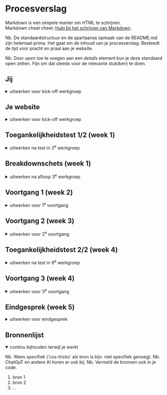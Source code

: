 # Procesverslag
Markdown is een simpele manier om HTML te schrijven.  
Markdown cheat cheet: [Hulp bij het schrijven van Markdown](https://github.com/adam-p/markdown-here/wiki/Markdown-Cheatsheet).

Nb. De standaardstructuur en de spartaanse opmaak van de README.md zijn helemaal prima. Het gaat om de inhoud van je procesverslag. Besteedt de tijd voor pracht en praal aan je website.

Nb. Door *open* toe te voegen aan een *details* element kun je deze standaard open zetten. Fijn om dat steeds voor de relevante stuk(ken) te doen.





## Jij

<details>
  <summary>uitwerken voor kick-off werkgroep</summary>

  ### Auteur:
  Robin Elseman 😎

  #### Je startniveau:
  Rood

  #### Je focus:
  Responsive & surface plane
 
</details>





## Je website

<details>
  <summary>uitwerken voor kick-off werkgroep</summary>

  ### Je opdracht:
  [Stussy's website link](https://eu.stussy.com/)

  #### Screenshot(s) van de eerste pagina (small screen): 
  Homepage<br>
  <img src="readme-images/image-one.png" width="375px" alt="Homepage van stussy.com">

---

  #### Screenshot(s) van de tweede pagina (small screen):
  Productpagina<br>
  <img src="readme-images/image-two.png" width="375px" alt="Productpagina van stussy.com">

</details>



## Toegankelijkheidstest 1/2 (week 1)

<details>
  <summary>uitwerken na test in 2<sup>e</sup> werkgroep</summary>

  ### Bevindingen
  Lijst met je bevindingen die in de test naar voren kwamen:
  <ul>
  <li>De headings hebben een logische volgorde. Dit is dus een positief iets om niet te veranderen in de nieuwe verbeterde versie van deze site.</li>
  <li>Accessibility wordt pas laat verteld, dit kan anders. Wat mij betreft is de site opzichzelf al accessible en hoeven er hier geen settings voor worden aangepast. Sowieso moet hier eerst aandacht aan worden gevestigd zodat de gebruiker hier gelijk gebruik van kan maken als dat nodig is.</li>
  <li>Links hebben een goede beschrijving over de bestemming. Dit is dus een positieve eigenschap van de website waar niet veel aan hoeft worden veranderd.</li>
  <li>Voor screenreaders is het onduidelijk dat er onder shop meerdere subcategoriëen zijn. Hetzeflde geldt voor customer service. Dit is voor mensen die deze optie gebruiken extreem onhandig. Hier moet een duidelijk onderscheid in komen.</li>
  <li>Focus punten op de site kan worden verbeterd. Als er door de website wordt genavigeerd is het vaak lastig tot niet duidelijk waar de focus ligt. Hier is dus ruimte voor verbetering.</li>
  <li>De website werkt op alle oriëntaties. Dit is ook een positieve eigenschap van een goede responsive website.</li>
  <li>Horizontale scrolls worden niet gebruikt. Dit wil ik graag zo houden, omdat dit vaak niet heel accessible is.</li>
  <li>Buttons kunnen misschien iets groter, voor mensen met motorische beperkingen. Dat is iets waar ik aandacht aan ga besteden op de nieuwe verbeterde website.</li>
  <li>Scroll ruimte is voldoende aanwezig.</li>
  <li>Alt teksten zijn niet voldoende. Hier zal ik dus ook veel meer aandacht aan geven. Voor mensen die afhankelijk zijn van deze altteksten is het zeer hinderlijk om dit niet goed te benutten.</li>
            
  </ul>
  <img src="readme-images/cl1.jpg" width="375px" alt="Checklist accessibility page 1">
  <img src="readme-images/cl2.jpg" width="375px" alt="Checklist accessibility page 2">
  <img src="readme-images/cl3.jpg" width="375px" alt="Checklist accessibility page 3">
  <img src="readme-images/cl4.jpg" width="375px" alt="Checklist accessibility page 4">
  <img src="readme-images/cl5.jpg" width="375px" alt="Checklist accessibility page 5">
</details>



## Breakdownschets (week 1)

<details>
  <summary>uitwerken na afloop 3<sup>e</sup> werkgroep</summary>

  ### de hele pagina: 
  <img src="readme-images/bds1.jpg" width="375px" alt="breakdown van de hele pagina">

  ### dynamisch deel (bijv menu): 
  <img src="readme-images/bds2.jpg" width="375px" alt="breakdown van een dynamisch deel">

</details>





## Voortgang 1 (week 2)

<details>
  <summary>uitwerken voor 1<sup>e</sup> voortgang</summary>

  ### Stand van zaken
  Deze week heb ik een paar momentjes gehad waar ik helemaal kriegel werd van de code. Eigenlijk ben ik de hele week bezig geweest met het maken van de navigatie en footer. Tussendoor heb ik ook aan de main van index.html gewerkt als afleiding van de header en footer.

  Ik ben blij dat ik met behulp van de docent tot de responsive afbeelding ben gekomen. Deze schaalt nu automatisch mee met de viewport van de browser.

  De custom properties laat ik voor nu nog even achterwegen en zal ik later toevoegen. Eerst vind ik het belangrijk om de basis van de HTML goed te krijgen. Samen met losse CSS werkt het uiteindelijk al een aardig stuk, maar ik heb wel een aantal keren de structuur van mijn HTML moeten aanpassen.

  ### Meeting met studentassistent
  Positieve feedback:

  De HTML van de website zag er goed en netjes uit, daar was ze tevreden over.
  - Toch moet ik wel focussen op de structuur...
    - Dit is belangrijk voor de screenreader en tab volgorde.
    - Daarnaast ook voor het begrijpen en aanpassen en stijlen van de elementen.

---
  Verbeter feedback:

  In de code was er nog ruimte voor verbetering.
  - De volgende verbeterpunten heeft ze toen benoemd...
    - Vergeet niet om gebruik te maken van de custom properties in CSS. Ik heb er toen bewust voor gekozen om deze later in te voegen omdat mij dit handiger en overzichtelijk leek.
    - Daarnaast kreeg ik ook te horen dat er nog verbetering mogelijk was bij de alt teksten van img's bijvoorbeeld. Ik ben het eens dat deze in het eindproduct moeten komen. Dit heb ik alleen in week 1 nog niet geregeld. Eerst lag mijn focus bij het werkend maken van de website.

---
  Vragen:

  Ik heb tijdens het gesprek met de studentassistent ook verschillende vragen kunnen stellen.
  - Deze vragen gingen over...
    - Het correct indelen van de HTML en de daarbij horende nav, header en main elementen. Ik heb gevraagd waar het het beste is om deze te plaatsen. Samen zijn wij tot de conclusie gekomen dat sommige elementen niet in de nav hoeven omdat deze in dezelfde pagina openen. Hier heb ik het over de shopping cart, search icon en hamburger menu. Deze openen niet in een nieuw tabblad en daarom heb ik deze ook niet in de nav gestopt. De items in het hamburger menu heb ik daarintegen wel in de nav gezet.
</details>





## Voortgang 2 (week 3)

<details>
  <summary>uitwerken voor 2<sup>e</sup> voortgang</summary>

  ### Stand van zaken
  In week 2 heb ik vooral verder gewerkt aan het navigatie gedeelte van de website. Het koste veel tijd om met JavaScript de buttons open te laten "rollen". Ik heb hier met de docent ook nog over gedacht hoe de correcte manier was om dit te doen. Samen kwamen we tot de conclusie dat dit eigenlijk alleen kan met vaste variabelen. Ik heb hier uiteindelijk een andere keuze in gemaakt. De open animatie duurt nu korter dan het sluiten van verschillende tabjes in het hamburger menu. De afweging staat hierin tegenover toekomstige plannen. Er is nu een veel makkelijkere manier om het menu uit te bereiden. Mochten ze besluiten om een extra categorie met bierviltjes of iets dergelijks te maken, is hier nu direct de mogelijkheid toe. Dit had niet gekunt als dit met vaste getallen was geregeld. Dit is dus waarom ik heb gekozen voor deze kant van het verhaal.

  Ik merkte tijdens het programmeren en vooral testen dat het het beste was om als er een tweede menu wordt geopend, de vorige dicht te doen. In het kader van user experience is dit vaak een geprefereerde optie. Het enige was dat, omdat ik toggle states gebruikte voor de classList in JavaScript, dat de peiltjes van de buttons verkeerd konden staan ten opzichte van hun daadwerkelijke status. Daarnaast hield ik nog geen rekening met de aria labels die hierbij komen kijken. 


  ### Meeting met studentassistent
  Positieve feedback:

  De HTML van de website zag er nog steeds goed en netjes uit, daar was ze nog steeds tevreden over.
  - Ondanks dit mooie compliment was ik alsnog vaak bezig met een goede indeling van HTML te vinden waarin alles semantisch correct en logisch was. Naarmate ik doorging met het programmeren kwam ik telkens weer tegen nieuwe problemen aan waardoor het beter was om een andere indeling van HTML te gebruiken. Hierdoor gebeurde het wel eens dat ik delen even helemaal opnieuw moest doen.

---
  Verbeter feedback:

  In de code was er nog ruimte voor verbetering.
  - De volgende verbeterpunten heeft ze toen benoemd...
    - Ik heb in week 2 nog steeds niet gewerkt aan het invullen van de alt teksten van de img's. Hier werd ik nogmaals op geattendeerd.
    - Daarnaast werd ik ik week 2 ook gewezen op het feit dat dit bestand, het README.md nog een beetje achterliep. Ik ben het er mee eens dat ik dat was beter moet bijhouden in de toekomst. Het later invullen van een document als dit kost namelijk veel tijd. Als je het op het moment invult is het makkelijker om het goed te verwerken.

---
  Vragen:

  Ik heb tijdens het gesprek met de studentassistent ook verschillende vragen kunnen stellen.
  - Deze vragen gingen over...
    - Het scrollen tijdens het typen en zoeken van een zoek opdracht bij het zoek venster van de website. Ik kreeg feedback van de studentassistent dat het niet erg was als je kon scrollen. Dit heb ik daarom dus ook niet uitgewerkt. Later sprak ik de docent hierover en die vertelde mij dat het zeker wel beter is om dit scrollen uit te zetten. Ik heb daarom gewerkt aan een passende oplossing die scrollen in de body onmogelijk maakt als het search deel van de header open is.

</details>





## Toegankelijkheidstest 2/2 (week 4)

<details>
  <summary>uitwerken na test in 9<sup>e</sup> werkgroep</summary>

  ### Bevindingen
  <img src="readme-images/f1.jpg" width="375px" alt="Checklist accessibility page 1">
  <img src="readme-images/f2.jpg" width="375px" alt="Checklist accessibility page 2">
  <img src="readme-images/f3.jpg" width="375px" alt="Checklist accessibility page 3">
  <img src="readme-images/f4.jpg" width="375px" alt="Checklist accessibility page 4">
  <img src="readme-images/f5.jpg" width="375px" alt="Checklist accessibility page 5">

Zoals te zien is op de lijst zijn er enkele zaken verbeterd en verslechterd. De zaken die slechter zijn geworden zijn dingen waar ik in deze week nog niet aan toe ben gekomen. Ze staan daarintegen wel op de lijst van dingen die snel moeten worden gemaakt.

Daarnaast heb ik ook een aantal dingen dus verbeterd en daar ben ik erg tevreden en blij mee.
</details>





## Voortgang 3 (week 4)

<details>
  <summary>uitwerken voor 3<sup>e</sup> voortgang</summary>


  ### Stand van zaken
  In week 3 heb ik vooral grote stappen geboekt. Ik heb in deze week eigenlijk de gehele tees.html pagina afgemaakt. In de vorige week heb ik hier al een begin aan gemaakt maar deze was nog niet helemaal af. Het gebruiken van de buttons en list daaronder werkte wel, maar wederom met toggle classes. Ook de product pagina heb ik op deze manier laten werken. Ik ben kort bezig geweest om deze responsive te maken en de grid heb ik ook hier toegepast.
  
  Vervolgens ben ik ook een zeer grote tijd bezig geweest met het hertypen van mijn JavaScript. De volgende bugs/fouten zaten in mijn code:
  - Toggle classLists
  - Totale choas
  - Onnodige classes gebruiken voor styling
  - Niet mogelijk om aria labels te gebruiken met bestaande functies
  - Geen mogelijkheid voor hoog contrast
  - Geen mogelijkheid voor mindere animaties

  Het koste me wel wat tijd maar ik heb de nodige functies hergeschreven met if/else statements zodat er gebruik kan worden gemaakt van de aria labels voor de screenreaders. Het is natuurlijk erg belangrijk om de screenreader te ondersteunen met aria labels.

  De Javascript heb ik ook meer opgeruimd door met comments meer steun te bieden aan de persoon die de code bekijkt. Door het herschrijven van de functie's werd het vanzelf eigenlijk al beter, maar ook voor mezelf werkte het prettig om tijdens het programmeren extra hints te krijgen wat welke functie deed. Tijdens het doen van kleine ingrepen is het een stuk makkelijker om problemen te vinden.

  Ik heb in de CSS veel meer styling gedaan op basis van aria labels zoals aria hidden en aria expanded. Hierdoor wordt de code ook minder vol met onnodige classLists. De docent had al eerder benoemd dat dit voor bonus punten zou zorgen. Eerlijk gezegd had ik er weinig vertrouwen in dat ik hier gebruik van zou maken, maar ik heb er toch gebruik van gemaakt. Niet alles heb ik helaas kunnen doen door tijdsgebrek, maar ik heb toch een groot deel kunnen doen.
  
  Door het herschrijven werd het ook mogelijk om de aria labels te coderen met JavaScript. Dit geeft de screenreader meer informatie over bijvoorbeeld de status van het hamburger menu. Ik ben samen met de docent toch tegen een heel bijzonder probleem aangelopen waarbij de HTML niet werd geupdate in de browers inspector. Toen ik later lang en goed heb gekeken kwam ik erachter waar het aan lag en heb ik het gelijk opgelost.

  Op het laatste moment ben ik ook aan de slag gegaan om media querys te maken om zo mensen die graag minder motion of meer contrast willen te voorzien in hun behoeftes. Het was een stuk makkelijker dan ik dacht en ik ben erg blij dat dit in de opdracht zit verwerkt.


  ### Meeting met studentassistent
  Positieve feedback:

De volgende punten van positieve feedback werden gedeeld met mij...
  - De HTML van de website zag er nog steeds goed en netjes uit, daar was ze nog steeds tevreden over.
  - Er werd mij toch nog verteld dat ik toch echt gebruik van custom properties moest proberen. Op het laatste moment heb ik dit gedaan en ik heb spijt dat ik deze niet eerder heb gebruikt. Dit zijn echt top dingen van CSS die ik in de toekomst gegarandeerd zal gebruiken. Ook eerder in het proces.

---
  Verbeter feedback:

  In de code was er nog ruimte voor verbetering.
  - Pas de CSS styling aan op de aria labels van een HTML element. Dit is iets waar ik dus zeker nog mee aan de slag ben gegaan. Ik ben echt heel content met het feit dat dit werkt. Hierdoor is de code in het Javascript bestand een stuk rustiger en overzichtelijker.

---
  Vragen:

  Ik heb tijdens het gesprek met de studentassistent ook verschillende vragen kunnen stellen.
  - Deze vragen gingen over...
    - Het gebruiken van custom properties in CSS. Dit was eigenlijk een gesprek en hulpvraag aan de docent. Het nesten van de properties is dus een mogelijkheid. Dit heb ik ook toegepast voor de prefers reduced motion bezoekers waarbij de duration van de animatie op 0s wordt gezet. De gehele shorthand van de animatie staat in een custom property, maar de animation duration van deze animatie staat ook in een custom property. Deze property wordt dus aangepast aan de hand van een media query.
</details>





## Eindgesprek (week 5)

<details>
  <summary>uitwerken voor eindgesprek</summary>

  ### Je uitkomst - karakteristiek screenshots:
  <img src="readme-images/pagina1.png" width="375px" alt="uitomst screenshot 1">
  Een van de pagina's waar ik heel tevreden over ben. De pagina miste in het origineel een h1. Deze heb ik onzichtbaar toegevoegd, een daarnaast was er over de grote button met afbeelding totaal niets bekend voor de screenreader. Hier heb ik een figure van gemaakt met een duidelijkere bestemming van de link. Het is mij goed bevallen om een afbeelding mee te laten schalen met verschillende schermgroottes.
  ---

  <img src="readme-images/pagina2.png" width="375px" alt="uitomst screenshot 2">
  De overzichtpagina met alle verschillende shirts viel mee om te maken. Het sorteer systeem (prototype) was het moeilijkste deel. Net gebruiken van grid is in dit geval het aller makkelijkste. Ik ben daarom ook erg blij dat we dat hebben geleerd met dit vak. Deze techniek wil ik ook graag vaker gebruiken in de toekomst.
  
  Op de originele pagina is het verschil van sold out items alleen getoond door een halve oppacity waarde en geen verschil in de letters. Doordat er vaak spullen zijn uitverkocht heb ik in het verleden vaak door het kleine contrast op uitverkochte spullen geklikt. Dit is in mijn ontwerp duidelijker doordat de prijs duidelijk is aangegeven met een zwarte background color en witte kleur en tekst die duidelijk maakt dat iets sold out is.
  ---

  <img src="readme-images/pagina3.png" width="375px" alt="uitomst screenshot 3">
  Scherm 3 gaat over het hamburger menu. Deze komt vanaf boven naar beneden rollen. Daarin zitten nog meer uitklappende menus die dezelfde motion hebben. Ik ben erg blij dat het werkt, maar toch voelt het niet perfect doordat de transition niet even lang is als hij opent en dicht gaat. Het kan alleen niet anders zonder vaste eenheden te gebruiken. Ik heb gekozen om daarom relatieve units te gebruiken zodat het uitbereiden van deze menu's makkelijk mogelijk is. Er waren veel problemen tijdens het maken van dit menu, waarbij de peiltjes verkeerd om eindigden als je een ander menu opende, doordat ze elkaar sloten maar de classes met toggle werkten. Dit heb ik gelijk kunnen oplossen toen ik deze code verbeterde zodat ik aria attributen kon toevoegen.
  ---

  <img src="readme-images/pagina4.png" width="375px" alt="uitomst screenshot 4">
  Ik ben tevreden over hoe het filter systeem er uit ziet. Toch lijkt het mij leuk om in de toekomst een systeem te maken dat daadwerlijk functioneel is. Dit is nu helaas niet het geval, omdat ik geen research heb gedaan naar de benodigde technieken. De uitklap menu's werken voor nu prima, zonder een transition op de input velden. De img's hebben wel een transition. Als ik meer tijd had had ik wel graag ook een vloeiende transition willen zetten zodat het hetzelfde gevoel geeft als het hoofd hamburger menu en de daarin zittende sub menu's. Voor nu voldoet dit gelukkig, wat mij betreft. 
  ---

  <img src="readme-images/pagina5.png" width="375px" alt="uitomst screenshot 5">
Deze pagina heeft een grote verandering door gemaakt waardoor hij op gebied van gebruiksvriendelijkheid en accessibility een stuk verbeterd is. Op de originele website moet er namelijk worden gescrollt om de achterkant van een shirt te bekijken als een soort carrousel. Dit is iets wat niet accessible genoeg is wat mij betreft zonder het toevoegen van extra knoppen voor de besturing. Ik heb dit hele systeem aangepast waarbij er een duidelijke tekstuele weergave is van voor- of achterkant. Hierdoor is er ook geen verwarring mogelijk voor mensen zonder beperkingen. Soms lijken de voor en achter designs op elkaar waardoor het voor iedereen lastig is.
---

  ### Dit ging goed/Heb ik geleerd: 
  Korte omschrijving met plaatjes

  - Korte samenvatting van samengaande punten van het lijstje plus afbeeldingen van de vorige kop:
    - Semantisch correcter maken van de pagina's aan de hand van h1 toevoegen, aria labels en duidelijkere a's en img's met alt teksten.
    - Het gebruiken van het grid, wat verbazingwekkend makkelijk werkte.
    - Het maken van een uitrollend hamburger menu.
    - Het laten werken van alle bijpassende aria labels.
    - Het accessible maken voor mensen met hoog contrast of verminderde animatie instellingen.
    - Styling op basis van attributen; minder classes.
    - Het leren over custom properties.
  <img src="readme-images/verhoogdcontrast.png" width="375px" alt="top">
  *zie afbeelding voor verhoogd contrast*

  ### Dit was lastig/Is niet gelukt:
  Korte omschrijving met plaatjes

  - Het is mij niet gelukt om een werkend filter systeem te maken. Ik heb niet geleerd hoe dit moet.
  - Het is mij niet gelukt om enkele kleine niet werkende functionaliteiten werkend te krijgen.
  - Het was lastig om sommige bugs te vinden...
  - Tot mijn grote verdriet heb ik geen tijd gehad om een dark mode te maken :-(
  - Eigenlijk zou ik graag wat onderdelen die nu niet op de gewenste plek in de HTML staan willen veranderen. Helaas heb ik door te weinig tijd geen tijd om dit meer te doen.
  <img src="readme-images/sc8.png" width="375px" alt="bummer">
</details>





## Bronnenlijst

<details open>
  <summary>continu bijhouden terwijl je werkt</summary>

  Nb. Wees specifiek ('css-tricks' als bron is bijv. niet specifiek genoeg). 
  Nb. ChatGpT en andere AI horen er ook bij.
  Nb. Vermeld de bronnen ook in je code.

  1. bron 1
  2. bron 2
  3. ...

</details>